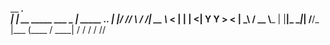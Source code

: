  __                  ___.                 
|  | __ _____ ___  __\_ |__ _____  ___.__.
|  |/ //     \\  \/  /| __ \\__  \<   |  |
|    <|  Y Y  \>    < | \_\ \/ __ \\___  |
|__|_ \__|_|  /__/\_ \|___  (____  / ____|
     \/     \/      \/    \/     \/\/     
